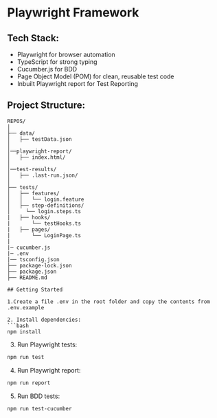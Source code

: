 # Playwright Framework

## Tech Stack:
- Playwright for browser automation
- TypeScript for strong typing
- Cucumber.js for BDD
- Page Object Model (POM) for clean, reusable test code
- Inbuilt Playwright report for Test Reporting

## Project Structure:
```
REPOS/
│
├── data/                          
│   ├── testData.json  
│ 
│──playwright-report/                          
│   ├── index.html/  
│ 
│──test-results/                          
│   ├── .last-run.json/  
│
├── tests/                          
│   ├── features/                   
│   │   └── login.feature
│   ├── step-definitions/                      
│     └── login.steps.ts
|   ├── hooks/
|       └── testHooks.ts
|   ├── pages/
|       └── LoginPage.ts   
|
|─ cucumber.js
|─ .env
|── tsconfig.json
├── package-lock.json
├── package.json
├── README.md 

## Getting Started

1.Create a file .env in the root folder and copy the contents from .env.example

2. Install dependencies:
```bash
npm install
```

3. Run Playwright tests:
```bash
npm run test
```

4. Run Playwright report:
```bash
npm run report
```

5. Run BDD tests:
```bash
npm run test-cucumber
```